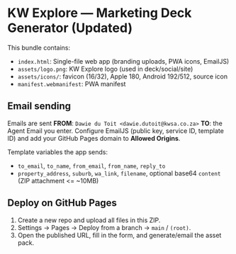 # KW Explore — Marketing Deck Generator (Updated)

This bundle contains:
- `index.html`: Single-file web app (branding uploads, PWA icons, EmailJS)
- `assets/logo.png`: KW Explore logo (used in deck/social/site)
- `assets/icons/`: favicon (16/32), Apple 180, Android 192/512, source icon
- `manifest.webmanifest`: PWA manifest

## Email sending
Emails are sent **FROM**: `Dawie du Toit <dawie.dutoit@kwsa.co.za>` **TO**: the Agent Email you enter.
Configure EmailJS (public key, service ID, template ID) and add your GitHub Pages domain to **Allowed Origins**.

Template variables the app sends:
- `to_email`, `to_name`, `from_email`, `from_name`, `reply_to`
- `property_address`, `suburb`, `wa_link`, `filename`, optional base64 `content` (ZIP attachment <= ~10MB)

## Deploy on GitHub Pages
1) Create a new repo and upload all files in this ZIP.
2) Settings → Pages → Deploy from a branch → `main` / `(root)`.
3) Open the published URL, fill in the form, and generate/email the asset pack.

